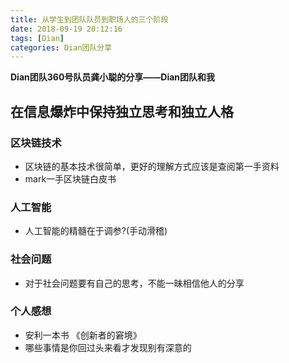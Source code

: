 ```yaml
---
title: 从学生到团队队员到职场人的三个阶段
date: 2018-09-19 20:12:16
tags: [Dian]
categories: Dian团队分享
---
```


**Dian团队360号队员龚小聪的分享——Dian团队和我**

<!--more--> 

## 在信息爆炸中保持独立思考和独立人格
### 区块链技术
* 区块链的基本技术很简单，更好的理解方式应该是查阅第一手资料
* mark一手区块链白皮书
### 人工智能
* 人工智能的精髓在于调参?(手动滑稽)
### 社会问题
* 对于社会问题要有自己的思考，不能一昧相信他人的分享

### 个人感想
* 安利一本书 《创新者的窘境》
* 哪些事情是你回过头来看才发现别有深意的